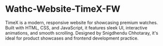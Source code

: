 # Wathc-Website-TimeX-FW
TimeX is a modern, responsive website for showcasing premium watches. Built with HTML, CSS, and JavaScript, it features sleek UI, interactive animations, and smooth scrolling. Designed by Snigdhendu Chhotaray, it's ideal for product showcases and frontend development practice.
